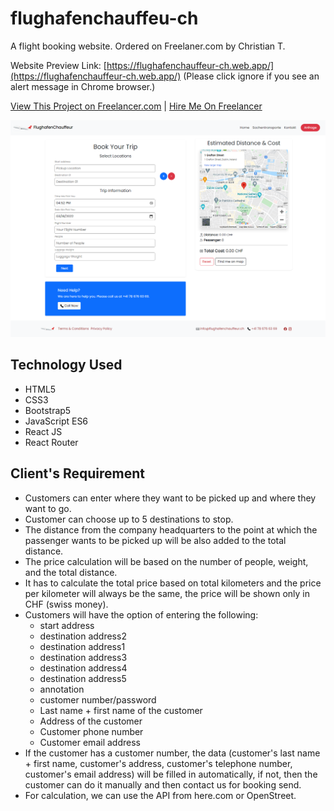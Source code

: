 # flughafenchauffeu-ch
A flight booking website. Ordered on Freelaner.com by Christian T.

Website Preview Link: [https://flughafenchauffeur-ch.web.app/](https://flughafenchauffeur-ch.web.app/) (Please click ignore if you see an alert message in Chrome browser.)

[View This Project on Freelancer.com](https://www.freelancer.com/projects/php/one-webpage-where-customers-can) |
[Hire Me On Freelancer](https://www.freelancer.com/hireme/sajidmahamud835)

![image](https://raw.githubusercontent.com/sajidmahamud835/flughafenchauffeu-ch/main/screenshot01.png?token=GHSAT0AAAAAABSAORNBOHXAEFBF7K7B7PMSYSB3QQA)

## Technology Used
- HTML5
- CSS3
- Bootstrap5
- JavaScript ES6
- React JS
- React Router


## Client's Requirement
- Customers can enter where they want to be picked up and where they want to go.
- Customer can choose up to 5 destinations to stop.
- The distance from the company headquarters to the point at which the passenger wants to be picked up will be also added to the total distance.
- The price calculation will be based on the number of people, weight, and the total distance. 
- It has to calculate the total price based on total kilometers and the price per kilometer will always be the same, the price will be shown only in CHF (swiss money).
- Customers will have the option of entering the following:
    * start address
    * destination address2
    * destination address1
    * destination address3
    * destination address4
    * destination address5
    * annotation
    * customer number/password
    * Last name + first name of the customer
    * Address of the customer
    * Customer phone number
    * Customer email address
- If the customer has a customer number, the data (customer's last name + first name, customer's address, customer's telephone number, customer's email address) will be filled in automatically, if not, then the customer can do it manually and then contact us for booking send.
- For calculation, we can use the API from here.com or OpenStreet.